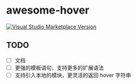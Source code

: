 # awesome-hover

<a href="https://marketplace.visualstudio.com/items?itemName=kkopite.awesome-hover" target="__blank"><img src="https://img.shields.io/visual-studio-marketplace/v/kkopite.awesome-hover.svg?color=eee&amp;label=VS%20Code%20Marketplace&logo=visual-studio-code" alt="Visual Studio Marketplace Version" /></a>

## TODO

- [ ] 文档
- [ ] 更强的模板语句，支持更多的扩展语法
- [ ] 支持引入本地的模块，更灵活的返回 hover 字符串
